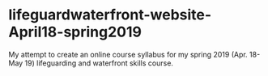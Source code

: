 # lifeguardwaterfront-website-April18-spring2019
My attempt to create an online course syllabus for my spring 2019 (Apr. 18-May 19) lifeguarding and waterfront skills course.
